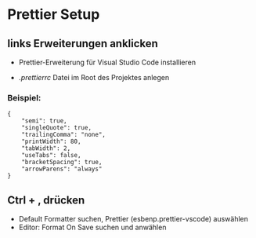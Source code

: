  
 # Prettier Setup 

 ## links Erweiterungen anklicken
 
 * Prettier-Erweiterung für Visual Studio Code installieren

* *.prettierrc* Datei im Root des Projektes anlegen

### Beispiel:

```
{
    "semi": true,
    "singleQuote": true,
    "trailingComma": "none",
    "printWidth": 80,
    "tabWidth": 2,
    "useTabs": false,
    "bracketSpacing": true,
    "arrowParens": "always"
}
```


## Ctrl + , drücken

* Default Formatter suchen, Prettier (esbenp.prettier-vscode) auswählen
* Editor: Format On Save suchen und anwählen